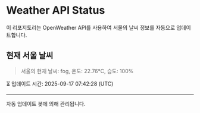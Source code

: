 
# Weather API Status

이 리포지토리는 OpenWeather API를 사용하여 서울의 날씨 정보를 자동으로 업데이트합니다.

## 현재 서울 날씨
> 서울의 현재 날씨: fog, 온도: 22.76°C, 습도: 100%

⏳ 업데이트 시간: 2025-09-17 07:42:28 (UTC)

---
자동 업데이트 봇에 의해 관리됩니다.
